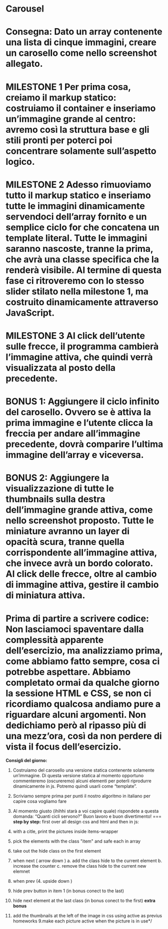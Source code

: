 Carousel
===
**Consegna:**
Dato un array contenente una lista di cinque immagini, creare un carosello come nello screenshot allegato.
===
**MILESTONE 1**
Per prima cosa, creiamo il markup statico: costruiamo il container e inseriamo un’immagine grande al centro: avremo così la struttura base e gli stili pronti per poterci poi concentrare solamente sull’aspetto logico.
===
**MILESTONE 2**
Adesso rimuoviamo tutto il markup statico e inseriamo tutte le immagini dinamicamente servendoci dell’array fornito e un semplice ciclo for che concatena un template literal.
Tutte le immagini saranno nascoste, tranne la prima, che avrà una classe specifica che la renderà visibile.
Al termine di questa fase ci ritroveremo con lo stesso slider stilato nella milestone 1, ma costruito dinamicamente attraverso JavaScript.
===
**MILESTONE 3**
Al click dell’utente sulle frecce, il programma cambierà l’immagine attiva, che quindi verrà visualizzata al posto della precedente.
===
**BONUS 1:**
Aggiungere il **ciclo infinito** del carosello. Ovvero se è attiva la prima immagine e l’utente clicca la freccia per andare all’immagine precedente, dovrà comparire l’ultima immagine dell’array e viceversa.
===
**BONUS 2:**
Aggiungere la visualizzazione di tutte le thumbnails sulla destra dell’immagine grande attiva, come nello screenshot proposto. Tutte le miniature avranno un layer di opacità scura, tranne quella corrispondente all’immagine attiva, che invece avrà un bordo colorato.
Al click delle frecce, oltre al cambio di immagine attiva, gestire il cambio di miniatura attiva.
===
**Prima di partire a scrivere codice:**
Non lasciamoci spaventare dalla complessità apparente dell’esercizio, ma analizziamo prima, come abbiamo fatto sempre, cosa ci potrebbe aspettare. Abbiamo completato ormai da qualche giorno la sessione HTML e CSS, se non ci ricordiamo qualcosa andiamo pure a riguardare alcuni argomenti. Non dedichiamo però al ripasso più di una **mezz’ora**, così da non perdere di vista il focus dell’esercizio.
===
**Consigli del giorno:**
1. Costruiamo del carosello una versione statica contenente solamente un’immagine. Di questa versione statica al momento opportuno commenteremo (oscureremo) alcuni elementi per poterli riprodurre dinamicamente in js. Potremo quindi usarli come “template”.
2. Scriviamo sempre prima per punti il nostro algoritmo in italiano per capire cosa vogliamo fare
3. Al momento giusto (ihihhi starà a voi capire quale) rispondete a questa domanda: “Quanti cicli servono?”
Buon lavoro e buon divertimento!
===
**step by step:**
first over all design css and html and then in js:

1. with a citle, print the pictures inside items-wrapper
2. pick the elements with the class "item" and safe each in array
3. take out the hide class on the first element
4. when next ( arrow down )
    a. add the class hide to the current element
    b. increase the counter
    c. remove the class hide to the current new elemnet 
5. when prev (4. upside down )
6. hide prev button in item 1 (in bonus conect to the last)
7. hide next element at the last class (in bonus conect to the first) 
**extra bonus**
8. add the thumbnails at the left of the image in css using active as previus homeworks
9.make each picture active when the picture is in use*/